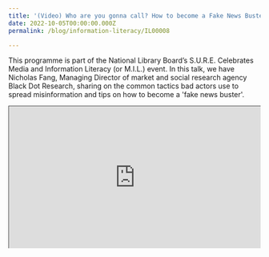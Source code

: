 ```yaml
---
title: '(Video) Who are you gonna call? How to become a Fake News Buster'
date: 2022-10-05T00:00:00.000Z
permalink: /blog/information-literacy/IL00008

---
```


This programme is part of the National Library Board’s S.U.R.E. Celebrates Media and Information Literacy (or M.I.L.) event. In this talk, we have Nicholas Fang, Managing Director of market and social research agency Black Dot Research, sharing on the common tactics bad actors use to spread misinformation and tips on how to become a 'fake news buster'.

<style>.embed-container { position: relative; padding-bottom: 56.25%; height: 0; overflow: hidden; max-width: 100%; } .embed-container iframe, .embed-container object, .embed-container embed { position: absolute; top: 0; left: 0; width: 100%; height: 100%; }</style><div class='embed-container'>
<iframe src="https://nlb.ap.panopto.com/Panopto/Pages/Embed.aspx?id=55eebaa5-7152-463f-881a-af2b0088a26c&autoplay=false&offerviewer=false&showtitle=true&showbrand=true&start=0&interactivity=all" height="405" width="720" style="border: 1px solid #464646;" allowfullscreen allow="autoplay"></iframe></div>

